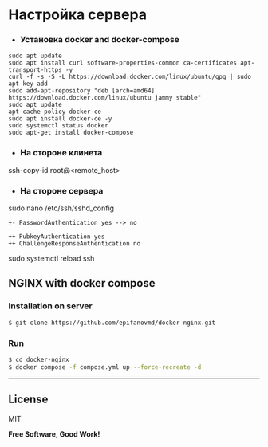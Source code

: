 # Настройка сервера

- ### Установка docker and docker-compose

```
sudo apt update
sudo apt install curl software-properties-common ca-certificates apt-transport-https -y
curl -f -s -S -L https://download.docker.com/linux/ubuntu/gpg | sudo apt-key add -
sudo add-apt-repository "deb [arch=amd64] https://download.docker.com/linux/ubuntu jammy stable"
sudo apt update
apt-cache policy docker-ce
sudo apt install docker-ce -y
sudo systemctl status docker
sudo apt-get install docker-compose
```


- ### На стороне клинета

ssh-copy-id root@<remote_host>

- ### На стороне сервера

sudo nano /etc/ssh/sshd_config

```
+- PasswordAuthentication yes --> no

++ PubkeyAuthentication yes
++ ChallengeResponseAuthentication no

```
sudo systemctl reload ssh



## NGINX with docker compose

### Installation on server
```sh
$ git clone https://github.com/epifanovmd/docker-nginx.git
```

### Run
```sh
$ cd docker-nginx
$ docker compose -f compose.yml up --force-recreate -d
```

---

License
----

MIT

**Free Software, Good Work!**
